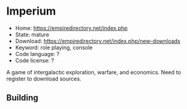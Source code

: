# Imperium

- Home: https://empiredirectory.net/index.php
- State: mature
- Download: https://empiredirectory.net/index.php/new-downloads
- Keyword: role playing, console
- Code language: ?
- Code license: ?

A game of intergalactic exploration, warfare, and economics.
Need to register to download sources.

## Building
